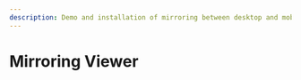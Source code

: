 ```yaml
---
description: Demo and installation of mirroring between desktop and mobile viewer
---
```


# Mirroring Viewer

